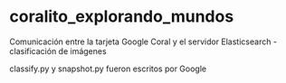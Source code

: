 # coralito_explorando_mundos
Comunicación entre la tarjeta Google Coral y el servidor Elasticsearch - clasificación de imágenes

classify.py y snapshot.py fueron escritos por Google
